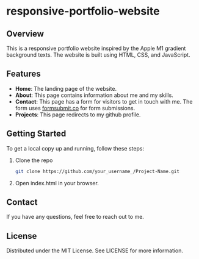 # responsive-portfolio-website

## Overview

This is a responsive portfolio website inspired by the Apple M1 gradient background texts. The website is built using HTML, CSS, and JavaScript.

## Features

- **Home**: The landing page of the website.
- **About**: This page contains information about me and my skills.
- **Contact**: This page has a form for visitors to get in touch with me. The form uses [formsubmit.co](https://formsubmit.co/) for form submissions.
- **Projects**: This page redirects to my github profile.

## Getting Started

To get a local copy up and running, follow these steps:

1. Clone the repo
   ```sh
   git clone https://github.com/your_username_/Project-Name.git

2. Open index.html in your browser.

## Contact

If you have any questions, feel free to reach out to me.

## License

Distributed under the MIT License. See LICENSE for more information.
